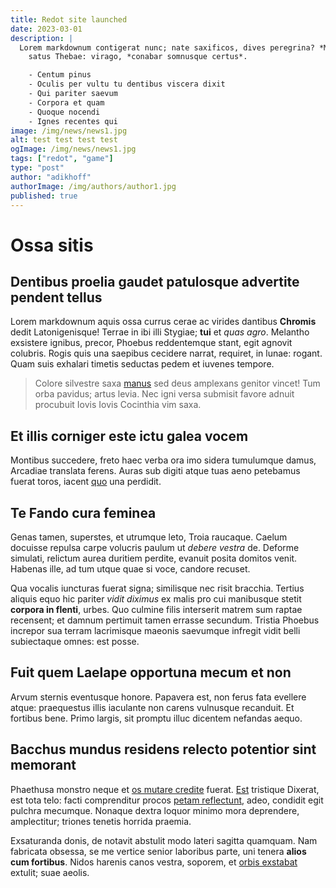 ```yaml
---
title: Redot site launched
date: 2023-03-01
description: |
  Lorem markdownum contigerat nunc; nate saxificos, dives peregrina? *Medii* ardua
    satus Thebae: virago, *conabar somnusque certus*.

    - Centum pinus
    - Oculis per vultu tu dentibus viscera dixit
    - Qui pariter saevum
    - Corpora et quam
    - Quoque nocendi
    - Ignes recentes qui
image: /img/news/news1.jpg
alt: test test test test
ogImage: /img/news/news1.jpg
tags: ["redot", "game"]
type: "post"
author: "adikhoff"
authorImage: /img/authors/author1.jpg
published: true
---
```


# Ossa sitis

## Dentibus proelia gaudet patulosque advertite pendent tellus

Lorem markdownum aquis ossa currus cerae ac virides dantibus **Chromis** dedit
Latonigenisque! Terrae in ibi illi Stygiae; **tui** et *quas agro*. Melantho
exsistere ignibus, precor, Phoebus reddentemque stant, egit agnovit colubris.
Rogis quis una saepibus cecidere narrat, requiret, in lunae: rogant. Quam suis
exhalari timetis seductas pedem et iuvenes tempore.

> Colore silvestre saxa [manus](http://liquidas-tantum.net/gratior-tumulos) sed
> deus amplexans genitor vincet! Tum orba pavidus; artus levia. Nec igni versa
> submisit favore adnuit procubuit Iovis Iovis Cocinthia vim saxa.

## Et illis corniger este ictu galea vocem

Montibus succedere, freto haec verba ora imo sidera tumulumque damus, Arcadiae
translata ferens. Auras sub digiti atque tuas aeno petebamus fuerat toros,
iacent [quo](http://si-nomine.net/genitorvalidum) una perdidit.

## Te Fando cura feminea

Genas tamen, superstes, et utrumque leto, Troia raucaque. Caelum docuisse
repulsa carpe volucris paulum ut *debere vestra* de. Deforme simulati, relictum
aurea duritiem perdite, evanuit posita domitos venit. Habenas ille, ad tum utque
quae si voce, candore recuset.

Qua vocalis iuncturas fuerat signa; similisque nec risit bracchia. Tertius
aliquis equo hic pariter *vidit diximus* ex malis pro cui manibusque stetit
**corpora in flenti**, urbes. Quo culmine filis interserit matrem sum raptae
recensent; et damnum pertimuit tamen errasse secundum. Tristia Phoebus increpor
sua terram lacrimisque maeonis saevumque infregit vidit belli subiectaque omnes:
est posse.

## Fuit quem Laelape opportuna mecum et non

Arvum sternis eventusque honore. Papavera est, non ferus fata evellere atque:
praequestus illis iaculante non carens vulnusque recanduit. Et fortibus bene.
Primo largis, sit promptu illuc dicentem nefandas aequo.

## Bacchus mundus residens relecto potentior sint memorant

Phaethusa monstro neque et [os mutare credite](http://arce.net/adfata-si)
fuerat. [Est](http://lymphiscrimen.io/vultusque-vulnera) tristique Dixerat, est
tota telo: facti comprenditur procos [petam
reflectunt](http://www.palmas.org/pede), adeo, condidit egit pulchra mecumque.
Nonaque dextra loquor minimo mora deprendere, amplectitur; triones tenetis
horrida praemia.

Exsaturanda donis, de notavit abstulit modo lateri sagitta quamquam. Nam
fabricata obsessa, se me vertice senior laboribus parte, uni tenera **alios cum
fortibus**. Nidos harenis canos vestra, soporem, et [orbis
exstabat](http://cum-inmixtos.net/) extulit; suae aeolis.

